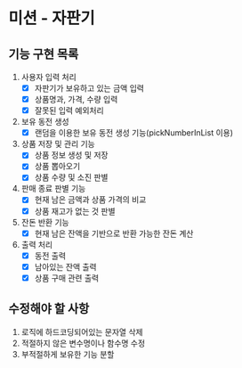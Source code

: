 # 미션 - 자판기

## 기능 구현 목록
1. 사용자 입력 처리
   - [X] 자판기가 보유하고 있는 금액 입력
   - [X] 상품명과, 가격, 수량 입력
   - [X] 잘못된 입력 예외처리
2. 보유 동전 생성
   - [X] 랜덤을 이용한 보유 동전 생성 기능(pickNumberInList 이용)
3. 상품 저장 및 관리 기능
   - [X] 상품 정보 생성 및 저장
   - [X] 상품 뽑아오기
   - [X] 상품 수량 및 소진 판별 
4. 판매 종료 판별 기능
   - [X] 현재 남은 금액과 상품 가격의 비교
   - [X] 상품 재고가 없는 것 판별
5. 잔돈 반환 기능
   - [X] 현재 남은 잔액을 기반으로 반환 가능한 잔돈 계산
6. 출력 처리
   - [X] 동전 출력
   - [X] 남아있는 잔액 출력
   - [X] 상품 구매 관련 출력
   
## 수정해야 할 사항
1. 로직에 하드코딩되어있는 문자열 삭제
2. 적절하지 않은 변수명이나 함수명 수정
3. 부적절하게 보유한 기능 분할
